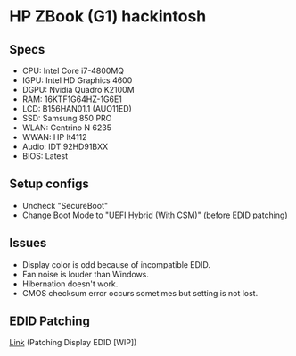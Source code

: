 # HP ZBook (G1) hackintosh

## Specs
- CPU: Intel Core i7-4800MQ
- IGPU: Intel HD Graphics 4600
- DGPU: Nvidia Quadro K2100M
- RAM: 16KTF1G64HZ-1G6E1
- LCD: B156HAN01.1 (AUO11ED)
- SSD: Samsung 850 PRO
- WLAN: Centrino N 6235
- WWAN: HP lt4112
- Audio: IDT 92HD91BXX
- BIOS: Latest

## Setup configs
- Uncheck "SecureBoot"
- Change Boot Mode to "UEFI Hybrid (With CSM)" (before EDID patching)

## Issues
- Display color is odd because of incompatible EDID.
- Fan noise is louder than Windows.
- Hibernation doesn't work.
- CMOS checksum error occurs sometimes but setting is not lost.

## EDID Patching
[Link](https://github.com/Sniki/Lenovo-Thinkpad-T440) (Patching Display EDID \[WIP\])
